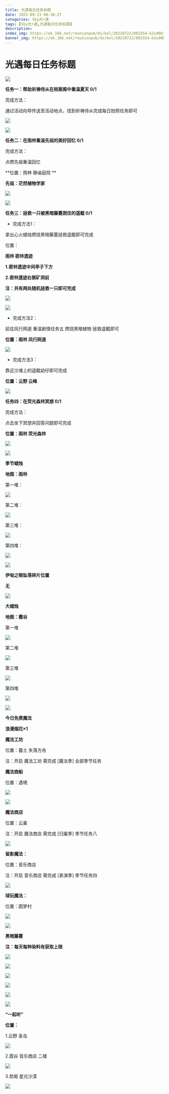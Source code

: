 ```yaml
---
title: 光遇每日任务标题
date: 2025-09-23 00:36:27
categories: Sky光•遇
tags: [Sky光•遇,光遇每日任务标题]
description: 
index_img: https://ok.166.net/reunionpub/ds/kol/20210722/001554-k2u90bj7ay.png?imageView&thumbnail=600x0&type=jpg
banner_img: https://ok.166.net/reunionpub/ds/kol/20210722/001554-k2u90bj7ay.png?imageView&thumbnail=600x0&type=jpg
---
```

# 光遇每日任务标题
![](https://img.166.net/reunionpub/1_kol_20250922_182dca7cf2f8a0d93faaadb3f2b045fc.png)

**任务一：帮助祈祷侍从在档案阁中重温夏天 0/1**

完成方法：

通过活动向导传送至活动地点，找到祈祷侍从完成每日拍照任务即可

![](https://img.166.net/reunionpub/1_kol_20250914_701ea768ecac3993e3982e52263edda4.jpeg)

![](https://img.166.net/reunionpub/1_kol_20250914_fcb0390f83906a33de45f5514186f850.jpeg)

 **任务二：在雨林重温先祖的美好回忆 0/1**

完成方法：

点燃先祖重温回忆

 **位置：雨林 静谧庭院  **

 **先祖：茫然植物学家**

![](https://img.166.net/reunionpub/1_kol_20250823_d9d9f2a414ec01132c6f69a065d5376a.png)

![](https://img.166.net/reunionpub/1_kol_20250823_2ef722c8139fc8987aa78892138cca2b.png)

 **任务三：拯救一只被黑暗藤蔓困住的遥鲲 0/1**

  * 完成方法1：

拿出心火蜡烛燃烧黑暗藤蔓拯救遥鲲即可完成

位置：

 **雨林 密林遗迹**

 **1.密林遗迹中间亭子下方**

 **2.密林遗迹右侧矿洞前**

 **注：共有两处随机拯救一只即可完成**

![](https://img.166.net/reunionpub/1_kol_20250823_e6525a915e2e59b9b0dfb74f5b485963.png)

![](https://img.166.net/reunionpub/1_kol_20250823_3a0aa2275887489e0fb5f70e3fdf9815.png)

  * 完成方法2：

前往风行网道 重温剧情任务五 燃烧黑暗植物 拯救遥鲲即可

 **位置：雨林 风行网道**

![](https://img.166.net/reunionpub/1_kol_20250823_78ec1c62034d7cd4b97843593a629649.png)

  * 完成方法3：

靠近沙滩上的遥鲲幼仔即可完成

 **位置：云野 云峰**

![](https://img.166.net/reunionpub/1_kol_20250823_5470e5af8defb42ef90670e89833fb5e.jpeg)

 **任务四：在荧光森林冥想 0/1**

完成方法：

点击坐下冥想并回答问题即可完成

 **位置：雨林 荧光森林**

![](https://img.166.net/reunionpub/1_kol_20250823_6ef3a9add42bc4ffda3f0f80e27233bd.jpeg)

![](https://img.166.net/reunionpub/ds/kol_server/20240717/003917-8p704dsqv9.png)

 **季节蜡烛**

 **地图：雨林**

第一堆：

![](https://img.166.net/reunionpub/1_kol_20250803_11f3429653e3e86b6c5262a30f5278cc.png)

第二堆：

![](https://img.166.net/reunionpub/1_kol_20250803_88da1243432c0e3e6e8cb98563024ba0.png)

第三堆：

![](https://img.166.net/reunionpub/1_kol_20250803_07a24cb987a54c47d696e81ded60b5c3.png)

第四堆：

![](https://img.166.net/reunionpub/1_kol_20250803_753e9e1a035c2138142f6dc21416deb1.png)

**![](https://img.166.net/reunionpub/ds/kol_server/20240717/003917-8p704dsqv9.png)**

 **伊甸之眼坠落碎片位置**

 **无**

**![](https://img.166.net/reunionpub/ds/kol_server/20240717/003917-8p704dsqv9.png)**

 **大蜡烛**

 **地图：霞谷**

第一堆

![](https://img.166.net/reunionpub/1_kol_20250707_97c9dab8a0de5ae0bea2b42151660e82.png)

第二堆

![](https://img.166.net/reunionpub/1_kol_20250707_7719ddd7ced54e6bb9f0855c9729d759.png)

第三堆

![](https://img.166.net/reunionpub/1_kol_20250707_bfae780ce10e768dd86a66a1486e0a96.png)

第四堆

![](https://img.166.net/reunionpub/1_kol_20250707_3728d167b0db5df9eae5440b168b8b2b.png)

 **![](https://img.166.net/reunionpub/ds/kol/20231014/004048-gyt2imp830.png)**

 **今日免费魔法**

 **浪漫烟花×1**

 **魔法工坊**

位置：暮土 失落方舟

注：开启 魔法工坊 需完成 [魔法季] 全部季节任务

 **魔法商船**

位置：遇境

 **![](https://img.166.net/reunionpub/ds/kol/20231014/004605-qmuiowanf4.png)**

![](https://img.166.net/reunionpub/1_kol_20250706_63f74eb45e29da0175f9a6d70633ddc5.png)

 **魔法商店**

位置：云巢

注：开启 魔法商店 需完成 [归巢季] 季节任务八

![](https://img.166.net/reunionpub/1_kol_20250706_a68bc1dbce077f2636f189679178774d.png)

 **留影魔法：**

位置：音乐商店

注：开启 音乐商店 需完成 [表演季] 季节任务四

![](https://img.166.net/reunionpub/1_kol_20250706_dcdb776a8894455e40eb780e90bbb1aa.png)

 **球玩魔法：**

位置：圆梦村

![](https://img.166.net/reunionpub/1_kol_20241114_fe7f834ee8d5f2e2abc828a14fa10870.png)

![](https://img.166.net/reunionpub/ds/kol_server/20240717/003917-8p704dsqv9.png)

 **黑暗藤蔓**

 **注：每天每种染料有获取上限**

![](https://img.166.net/reunionpub/1_kol_20250121_14691ccced7771ffbe27d81267e2161f.jpeg)

![](https://img.166.net/reunionpub/1_kol_20250128_67c9bcfa670ee5c1912f9c7b3acbf1c7.jpeg)

![](https://img.166.net/reunionpub/1_kol_20250204_575af0a72e62030571755b89b16f4bef.jpeg)

![](https://img.166.net/reunionpub/1_kol_20250204_d12ae75c06b13aca78e27961da7f2322.jpeg)

![](https://img.166.net/reunionpub/1_kol_20250305_f33485f7a7fb521bb2cb1323b37ce2a7.png)

![](https://img.166.net/reunionpub/ds/kol_server/20240717/003917-8p704dsqv9.png)

 **“一起听”**

 **位置：**

1.云野 圣岛

![](https://img.166.net/reunionpub/1_kol_20241114_d3ab2a60b74e81a2f1ca25e32a872077.jpeg)

2.霞谷 音乐商店 二楼

![](https://img.166.net/reunionpub/1_kol_20241114_c847c1ccc28766421e8613dde03b97b5.jpeg)

3.禁阁 星光沙漠

![](https://img.166.net/reunionpub/1_kol_20241114_b3ef53b52de5968f0c39b6831ceed2e1.png)

